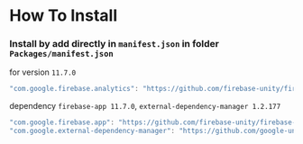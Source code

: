 # How To Install

### Install by add directly in `manifest.json` in folder `Packages/manifest.json`

for version `11.7.0`
```csharp
"com.google.firebase.analytics": "https://github.com/firebase-unity/firebase-analytics.git#11.7.0",
```


dependency `firebase-app 11.7.0`, `external-dependency-manager 1.2.177`
```csharp
"com.google.firebase.app": "https://github.com/firebase-unity/firebase-app.git#11.7.0",
"com.google.external-dependency-manager": "https://github.com/google-unity/external-dependency-manager.git#1.2.177",
```